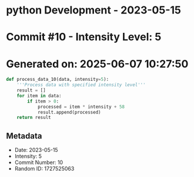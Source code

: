 ﻿# python Development - 2023-05-15
# Commit #10 - Intensity Level: 5
# Generated on: 2025-06-07 10:27:50
```python
def process_data_10(data, intensity=5):
    '''Process data with specified intensity level'''
    result = []
    for item in data:
        if item > 0:
            processed = item * intensity + 58
            result.append(processed)
    return result
```
## Metadata
- Date: 2023-05-15
- Intensity: 5
- Commit Number: 10
- Random ID: 1727525063
